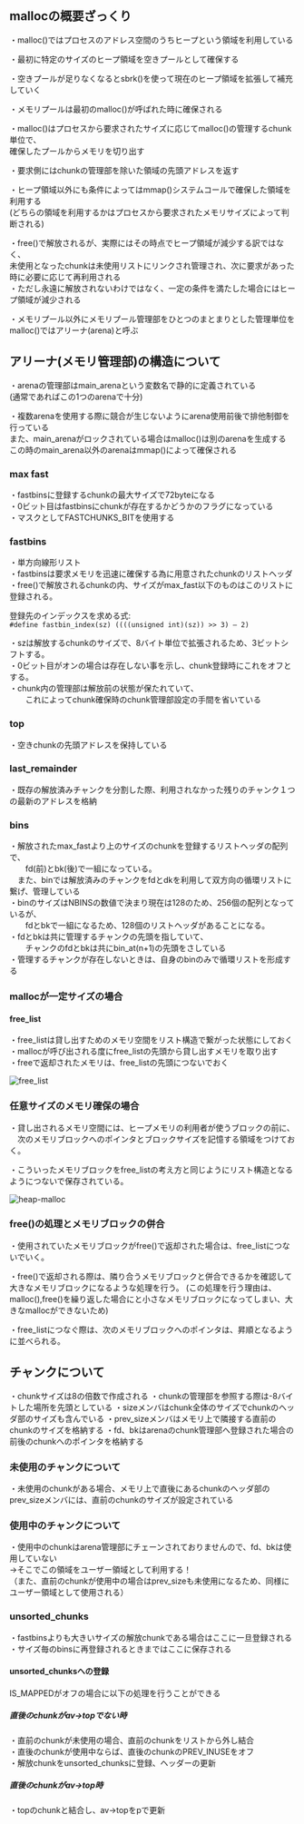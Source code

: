 ## mallocの概要ざっくり
・malloc()ではプロセスのアドレス空間のうちヒープという領域を利用している  
  
・最初に特定のサイズのヒープ領域を空きプールとして確保する  
  
・空きプールが足りなくなるとsbrk()を使って現在のヒープ領域を拡張して補充していく  
  
・メモリプールは最初のmalloc()が呼ばれた時に確保される  
  
・malloc()はプロセスから要求されたサイズに応じてmalloc()の管理するchunk単位で、  
  確保したプールからメモリを切り出す  
    
・要求側にはchunkの管理部を除いた領域の先頭アドレスを返す  
  
・ヒープ領域以外にも条件によってはmmap()システムコールで確保した領域を利用する  
(どちらの領域を利用するかはプロセスから要求されたメモリサイズによって判断される)  
  
  
・free()で解放されるが、実際にはその時点でヒープ領域が減少する訳ではなく、  
未使用となったchunkは未使用リストにリンクされ管理され、次に要求があった時に必要に応じて再利用される  
・ただし永遠に解放されないわけではなく、一定の条件を満たした場合にはヒープ領域が減少される  
  
  
・メモリプール以外にメモリプール管理部をひとつのまとまりとした管理単位をmalloc()ではアリーナ(arena)と呼ぶ  
  
  
  
  
  
  
## アリーナ(メモリ管理部)の構造について
・arenaの管理部はmain_arenaという変数名で静的に定義されている  
(通常であればこの1つのarenaで十分)  
  
・複数arenaを使用する際に競合が生じないようにarena使用前後で排他制御を行っている  
また、main_arenaがロックされている場合はmalloc()は別のarenaを生成する  
この時のmain_arena以外のarenaはmmap()によって確保される  


### max fast
・fastbinsに登録するchunkの最大サイズで72byteになる  
・0ビット目はfastbinsにchunkが存在するかどうかのフラグになっている  
・マスクとしてFASTCHUNKS_BITを使用する  
  
### fastbins  
・単方向線形リスト  
・fastbinsは要求メモリを迅速に確保する為に用意されたchunkのリストヘッダ  
・free()で解放されるchunkの内、サイズがmax_fast以下のものはこのリストに登録される。  
  
登録先のインデックスを求める式:  
``` #define fastbin_index(sz) ((((unsigned int)(sz)) >> 3) – 2) ```  
  
・szは解放するchunkのサイズで、8バイト単位で拡張されるため、3ビットシフトする。  
・0ビット目がオンの場合は存在しない事を示し、chunk登録時にこれをオフとする。  
・chunk内の管理部は解放前の状態が保たれていて、  
　　これによってchunk確保時のchunk管理部設定の手間を省いている  


### top
・空きchunkの先頭アドレスを保持している  
  

### last_remainder
・既存の解放済みチャンクを分割した際、利用されなかった残りのチャンク１つの最新のアドレスを格納  
  
  
### bins
・解放されたmax_fastより上のサイズのchunkを登録するリストヘッダの配列で、  
　　fd(前)とbk(後)で一組になっている。  
  　また、binでは解放済みのチャンクをfdとdkを利用して双方向の循環リストに繋げ、管理している  
・binのサイズはNBINSの数値で決まり現在は128のため、256個の配列となっているが、  
　　fdとbkで一組になるため、128個のリストヘッダがあることになる。  
・fdとbkは共に管理するチャンクの先頭を指していて、  
　　チャンクのfdとbkは共にbin_at(n+1)の先頭をさしている  
・管理するチャンクが存在しないときは、自身のbinのみで循環リストを形成する  


### mallocが一定サイズの場合
#### free_list
・free_listは貸し出すためのメモリ空間をリスト構造で繋がった状態にしておく  
・mallocが呼び出される度にfree_listの先頭から貸し出すメモリを取り出す  
・freeで返却されたメモリは、free_listの先頭につないでおく<br>  
  
    
![free_list](https://www.ei.fukui-nct.ac.jp/wp-content/uploads/2018/01/2018-01-16-freelist.png)  

  
  
### 任意サイズのメモリ確保の場合
・貸し出されるメモリ空間には、ヒープメモリの利用者が使うブロックの前に、  
　次のメモリブロックへのポインタとブロックサイズを記憶する領域をつけておく。  
   
   
・こういったメモリブロックをfree_listの考え方と同じようにリスト構造となるようにつないで保存されている。  
  
  

![heap-malloc](https://www.ei.fukui-nct.ac.jp/wp-content/uploads/2018/01/2018-01-16-heap-malloc.png)

### free()の処理とメモリブロックの併合
・使用されていたメモリブロックがfree()で返却された場合は、free_listにつないでいく。　　

・free()で返却される際は、隣り合うメモリブロックと併合できるかを確認して大きなメモリブロックになるような処理を行う。
(この処理を行う理由は、malloc(),free()を繰り返した場合にと小さなメモリブロックになってしまい、大きなmallocができないため)  

・free_listにつなぐ際は、次のメモリブロックへのポインタは、昇順となるように並べられる。　　




## チャンクについて
・chunkサイズは8の倍数で作成される
・chunkの管理部を参照する際は-8バイトした場所を先頭としている
・sizeメンバはchunk全体のサイズでchunkのヘッダ部のサイズも含んでいる
・prev_sizeメンバはメモリ上で隣接する直前のchunkのサイズを格納する
・fd、bkはarenaのchunk管理部へ登録された場合の前後のchunkへのポインタを格納する  

### 未使用のチャンクについて
・未使用のchunkがある場合、メモリ上で直後にあるchunkのヘッダ部のprev_sizeメンバには、直前のchunkのサイズが設定されている  
  
### 使用中のチャンクについて
・使用中のchunkはarena管理部にチェーンされておりませんので、fd、bkは使用していない  
→そこでこの領域をユーザー領域として利用する！  
（また、直前のchunkが使用中の場合はprev_sizeも未使用になるため、同様にユーザー領域として使用される）  
  
  
  
  
### unsorted_chunks  
・fastbinsよりも大きいサイズの解放chunkである場合はここに一旦登録される  
・サイズ毎のbinsに再登録されるときまではここに保存される  
#### unsorted_chunksへの登録  
IS_MAPPEDがオフの場合に以下の処理を行うことができる  
##### 直後のchunkがav->topでない時
・直前のchunkが未使用の場合、直前のchunkをリストから外し結合  
・直後のchunkが使用中ならば、直後のchunkのPREV_INUSEをオフ  
・解放chunkをunsorted_chunksに登録、ヘッダーの更新  
  
  
##### 直後のchunkがav->top時  
・topのchunkと結合し、av->topをpで更新  

